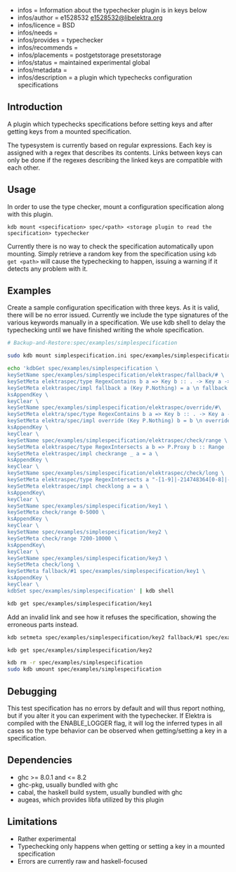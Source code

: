 - infos = Information about the typechecker plugin is in keys below
- infos/author = e1528532 <e1528532@libelektra.org>
- infos/licence = BSD
- infos/needs = 
- infos/provides = typechecker
- infos/recommends =
- infos/placements = postgetstorage presetstorage
- infos/status = maintained experimental global
- infos/metadata =
- infos/description = a plugin which typechecks configuration specifications

## Introduction

A plugin which typechecks specifications before setting keys and after getting keys from
a mounted specification.

The typesystem is currently based on regular expressions. Each key is assigned with a regex
that describes its contents. Links between keys can only be done if the regexes describing 
the linked keys are compatible with each other.

## Usage

In order to use the type checker, mount a configuration specification along with this
plugin. 

`kdb mount <specification> spec/<path> <storage plugin to read the specification> typechecker`

Currently there is no way to check the specification automatically upon mounting. Simply 
retrieve a random key from the specification using `kdb get <path>` will cause
the typechecking to happen, issuing a warning if it detects any problem with it.

## Examples

Create a sample configuration specification with three keys. As it is valid,
there will be no error issued. Currently we include the type signatures of the
various keywords manually in a specification. We use kdb shell to delay the 
typechecking until we have finished writing the whole specification.

```sh
# Backup-and-Restore:spec/examples/simplespecification

sudo kdb mount simplespecification.ini spec/examples/simplespecification ini typechecker

echo 'kdbGet spec/examples/simplespecification \
keySetName spec/examples/simplespecification/elektraspec/fallback/# \
keySetMeta elektraspec/type RegexContains b a => Key b :: . -> Key a -> Key a \
keySetMeta elektraspec/impl fallback a (Key P.Nothing) = a \n fallback _ a = a \
ksAppendKey \
keyClear \
keySetName spec/examples/simplespecification/elektraspec/override/#\
keySetMeta elektra/spec/type RegexContains b a => Key b :: . -> Key a -> Key a \
keySetMeta elektra/spec/impl override (Key P.Nothing) b = b \n override a _ = a \
ksAppendKey \
keyClear \
keySetName spec/examples/simplespecification/elektraspec/check/range \
keySetMeta elektraspec/type RegexIntersects a b => P.Proxy b :: Range . -> Key a -> Key (RegexIntersection a b) \
keySetMeta elektraspec/impl checkrange _ a = a \
ksAppendKey \
keyClear \
keySetName spec/examples/simplespecification/elektraspec/check/long \
keySetMeta elektraspec/type RegexIntersects a "-[1-9]|-214748364[0-8]|-?[1-9][0-9]|-?[1-9][0-9][0-9]|-?[1-9][0-9][0-9][0-9]|-?[1-9][0-9][0-9][0-9][0-9]|-?[1-9][0-9][0-9][0-9][0-9][0-9]|-?[1-9][0-9][0-9][0-9][0-9][0-9][0-9]|-?[1-9][0-9][0-9][0-9][0-9][0-9][0-9][0-9]|-?[1-9][0-9][0-9][0-9][0-9][0-9][0-9][0-9][0-9]|-?1[0-9][0-9][0-9][0-9][0-9][0-9][0-9][0-9][0-9]|-?20[0-9][0-9][0-9][0-9][0-9][0-9][0-9][0-9]|-?21[0-3][0-9][0-9][0-9][0-9][0-9][0-9][0-9]|-?214[0-6][0-9][0-9][0-9][0-9][0-9][0-9]|-?2147[0-3][0-9][0-9][0-9][0-9][0-9]|-?21474[0-7][0-9][0-9][0-9][0-9]|-?214748[0-2][0-9][0-9][0-9]|-?2147483[0-5][0-9][0-9]|-?21474836[0-3][0-9]|[0-9]|214748364[0-7]" => Key a -> Key (RegexIntersection a "-[1-9]|-214748364[0-8]|-?[1-9][0-9]|-?[1-9][0-9][0-9]|-?[1-9][0-9][0-9][0-9]|-?[1-9][0-9][0-9][0-9][0-9]|-?[1-9][0-9][0-9][0-9][0-9][0-9]|-?[1-9][0-9][0-9][0-9][0-9][0-9][0-9]|-?[1-9][0-9][0-9][0-9][0-9][0-9][0-9][0-9]|-?[1-9][0-9][0-9][0-9][0-9][0-9][0-9][0-9][0-9]|-?1[0-9][0-9][0-9][0-9][0-9][0-9][0-9][0-9][0-9]|-?20[0-9][0-9][0-9][0-9][0-9][0-9][0-9][0-9]|-?21[0-3][0-9][0-9][0-9][0-9][0-9][0-9][0-9]|-?214[0-6][0-9][0-9][0-9][0-9][0-9][0-9]|-?2147[0-3][0-9][0-9][0-9][0-9][0-9]|-?21474[0-7][0-9][0-9][0-9][0-9]|-?214748[0-2][0-9][0-9][0-9]|-?2147483[0-5][0-9][0-9]|-?21474836[0-3][0-9]|[0-9]|214748364[0-7]") \
keySetMeta elektraspec/impl checklong a = a \
ksAppendKey\
keyClear \
keySetName spec/examples/simplespecification/key1 \
keySetMeta check/range 0-5000 \
ksAppendKey \
keyClear \
keySetName spec/examples/simplespecification/key2 \
keySetMeta check/range 7200-10000 \
ksAppendKey\
keyClear \
keySetName spec/examples/simplespecification/key3 \
keySetMeta check/long \
keySetMeta fallback/#1 spec/examples/simplespecification/key1 \
ksAppendKey \
keyClear \
kdbSet spec/examples/simplespecification' | kdb shell

kdb get spec/examples/simplespecification/key1
```

Add an invalid link and see how it refuses the specification, showing the erroneous
parts instead.

```sh
kdb setmeta spec/examples/simplespecification/key2 fallback/#1 spec/examples/simplespecification/key1

kdb get spec/examples/simplespecification/key2

kdb rm -r spec/examples/simplespecification
sudo kdb umount spec/examples/simplespecification
```

## Debugging

This test specification has no errors by default and will thus report nothing,
but if you alter it you can experiment with the typechecker. If Elektra is compiled
with the ENABLE_LOGGER flag, it will log the inferred types in all cases so the
type behavior can be observed when getting/setting a key in a specification.

## Dependencies

* ghc >= 8.0.1 and <= 8.2
* ghc-pkg, usually bundled with ghc
* cabal, the haskell build system, usually bundled with ghc
* augeas, which provides libfa utilized by this plugin

## Limitations

- Rather experimental
- Typechecking only happens when getting or setting
a key in a mounted specification
- Errors are currently raw and haskell-focused
